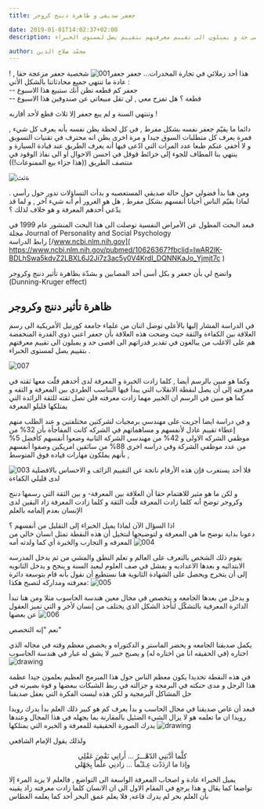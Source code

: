 ```yaml
---
title: جعفر صديقي و ظاهرة دننج كروجر

date: 2019-01-01T14:02:37+02:00
description: في الدراسة المشار إليها  توصل اثنان من علماء جامعة كورنيل الأمريكية الى رسم العلاقة بين الكفاءة والثقة حيث وضحت هذه العلاقة بأن جعفر اعني  ذوي القدرة المنخفضة هم على الاغلب من يبالغون في تقدير قدراتهم الى اقصى حد و يميلون الى تقييم معرفتهم بتقييم يصل لمستوى الخبراء .

author: محمّد صلاح الدين
---
```



! هذا أحد زملائي في تجارة المخدرات… جعفر
![جعفر001](../../images/001/jafar001.jpg)
شخصية جعفر مزعجة حقا , عادة ما تنتهي جميع محادثاتنا بالشكل الأتي :  
--  جعفر كم قطعه تظن أنك ستبيع هذا الاسبوع  
--  قطعة ؟ هل تمزح معي , لن تقل مبيعاتي عن صندوقين هذا الاسبوع 
 
وتنتهي السنة و لم يبع جعفر إلا ثلاث قطع لأحد أقاربه !

دائما  ما يقيّم جعفر نفسه بشكل مفرط , في كل لحظة  يظن نفسه بأنه يعرف كل شيء ,  فمرة  يعرف كل متطلبات السوق جيدا و مرة اخرى يظن انه  محترف في تقنيات التسويق  و لا أخفي عنكم طبعا عدد المرات التي ادّعى فيها  أنه يعرف الطريق عند قيادة السيارة و ينتهي بنا المطاف للجوء إلى خرائط قوقل في احسن الاحوال او الى نفاذ الوقود في منتصف الطريق ((هذا جزاء بيع الممنوعات!))

![ةثث](../../images/001/jafar002.jpg)

ومن هنا بدأ فضولي حول حالة صديقي المستعصيه و بدأت التساؤلات تدور حول رأسي .
لماذا يقيّم الناس أحيانا أنفسهم بشكل مفرط ,  هل هو الغرور أم أنه شيء آخر , و لما قد يدّعي أحدهم المعرفة و هو خلاف لذلك ؟

فبعد البحث المطول عن الأمراض النفسية توصلت الى هذا البحث المنشور عام 1999 في مجلة Journal of Personality and Social Psychology  
رابط الدراسة
[/www.ncbi.nlm.nih.gov](  https://www.ncbi.nlm.nih.gov/pubmed/10626367?fbclid=IwAR2lK-BDLhSwa5kdvZ2LBXL6J2Ji7z3ac5y0V4KrdI_DQNNKaJo_Yjmjt7c
)  

واتضح لي بأن جعفر و بكل أسى أحد المصابين و بشدّة بظاهرة تأثير دننج وكروجر (Dunning-Kruger effect)

## ظاهرة تأثير دننج وكروجر   
في الدراسة المشار إليها بالأعلى توصل اثنان من علماء جامعة كورنيل الأمريكية الى رسم العلاقة بين الكفاءة والثقة حيث وضحت هذه العلاقة بأن جعفر اعني  ذوي القدرة المنخفضة هم على الاغلب من يبالغون في تقدير قدراتهم الى اقصى حد و يميلون الى تقييم معرفتهم بتقييم يصل لمستوى الخبراء .

![007](../../images/001/point007.jpg)

وكما هو مبين بالرسم أيضا , كلما زادت الخبرة و المعرفة لدى أحدهم  قلّت معها ثقته في معرفته  إلى أن يصل لنقطة الانقلاب التي يبدأ فيها التناسب الطردي بين المعرفة و الثقه 
و كما هو مبين في الرسم ان الخبير مهما زادت معرفته فلن تصل ثقته للثقة الزائدة التي يمتلكها قليلو المعرفة

و في دراسة ايضا أجريت على مهندسي برمجيات لشركتين مختلفتين و عند الطلب منهم إعطاء تقييم عادل لأنفسهم و مساهماتهم في الشركه كانت المفاجأة بأن 32% من موظفي الشركه الاولى و 42% من مهندسي الشركة الثانية وضعوا أنفسهم كأفضل 5% من عدد موظفي الشركة وفي دراسه اخرى 88% من سائقين امريكين وصفوا أنفسهم بأنهم يملكون مهارات قياده  فوق المتوسط ,   

![003](../../images/001/jafar003.jpg)
 فلا أحد يستغرب فإن هذه الأرقام ناتجة عن التقييم الزائف و الاحساس بالافضلية لدى قليلي الكفاءة

و لكن ما هو مثير للاهتمام حقا أن العلاقة بين المعرفة- و بين الثقة التي رسمها  دننج وكروجر توضح أنه كلما زادت المعرفة قلّت الثقة و كلما زادت المعرفة زاد اليقين لدى الإنسان بعدم إلمامه بالعلم

اذا السؤال الآن لماذا يميل الخبراء  إلى التقليل من أنفسهم ؟  
دعونا بداية نوضح ما هي  المعرفة و لتوضيحها لنتخيل أن هذه النقطة تمثل انسان خالي من المعرفه و التجارب والخبرة أي  كما ولدته أمه 
![004](../../images/001/point001.jpg)

يقوم ذلك الشخص بالتعرف على العالم و تعلم النطق والمشي من ثم  يدخل المدرسه الابتدائيه و بعدها الاعداديه و يفشل في صف العلوم ليعيد السنة و ينجح  و يدخل الثانويه إلى أن يتخرج ويحصل على الشهادة الثانوية هنا نستطيع أن نقول بأنه قام بتوسعة دائرة معرفته ومداركه لتصبح هكذا: 
![005](../../images/001/point002.jpg)

و يدخل من بعدها الجامعه و يتخصص في مجال معين هندسة الحاسوب مثلا ومن هنا تبدأ الدائرة المعرفية بالتشكّل لتأخذ الشكل الذي يختلف من إنسان لأخر و التي تميز العقول عن بعضها 
![006](../../images/001/point004.jpg)

نعم  "إنه التخصص"

يكمل صديقنا الجامعه و يحضر الماستر و الدكتوراه و يخصص معظم وقته في مجاله الذي اختاره (في الحقيقه انا من اختاره له) و يصبح خبير لا يشق له غبار  في هندسة الحاسوب
![drawing](../../images/001/point005.jpg)

في هذه النقطة تحديدا يكون معظم الناس حول هذا المبرمج العظيم يعلمون جيدا عظمة هذا الرجل و مدى حنكته في البرمجة و جزالته في ربط الشبكات ببعضها و قوة بصيرته في حل المشاكل البرمجية و لكن هذه ليست الفكرة التي بعقل صديقنا  

فبعد أن غاص صديقنا في مجال الحاسب و بدأ يعرف كم هو كبير ذلك العلم بدأ يدرك رويدا رويدا ان ما تعلمه هو لا يزال الشيء الضئيل بالمقارنة بما يجهله في هذا المجال وعندها يدرك الصورة الحقيقية للمعرفة و الخبره التي يمتلكها 
![drawing](../../images/001/point006.jpg)


ولذلك يقول الإمام الشافعي
<center>كلَّما أدَّبَنِي الدّهْـــرُ ... أَرانِي نَقْصَ عَقْلِي</center>  
<center>وإذا ما ازدَدْت عِـلـْماً ... زادنِي علْماً بِجَهْلي</center>


يميل الخبراء عادة و اصحاب المعرفة الواسعة الى التواضع , فالعلم لا يزيد المرء إلا تواضعا كما يقال و هذا يرجع في المقام الاول الى ان الانسان كلما زادت معرفته زاد يقينه بأن العلم بحر  لم يدرك قاعه, فلا يعلم عمق البحر أحد كما يعلمه الغطاس 
 
